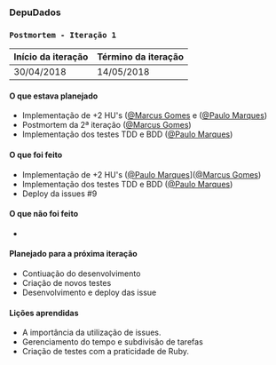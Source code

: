 ### DepuDados
### `Postmortem - Iteração 1`

Início da iteração | Término da iteração
-------------------|--------------------
30/04/2018 | 14/05/2018


#### O que estava planejado

- Implementação de +2 HU's ([@Marcus Gomes](https://github.com/marcustib]) e ([@Paulo Marques](https://github.com/pemsm))
- Postmortem da 2ª iteração ([@Marcus Gomes](https://github.com/marcustib]))
- Implementação dos testes TDD e BDD ([@Paulo Marques](https://github.com/pemsm))


#### O que foi feito

- Implementação de +2 HU's ([@Paulo Marques](https://github.com/pemsm)]([@Marcus Gomes](https://github.com/marcustib]))
- Implementação dos testes TDD e BDD ([@Paulo Marques](https://github.com/pemsm))
- Deploy da issues #9

#### O que não foi feito

-

#### Planejado para a próxima iteração

- Contiuação do desenvolvimento
- Criação de novos testes
- Desenvolvimento e deploy das issue

#### Lições aprendidas

- A importância da utilização de issues.
- Gerenciamento do tempo e subdivisão de tarefas
- Criação de testes com a praticidade de Ruby.

